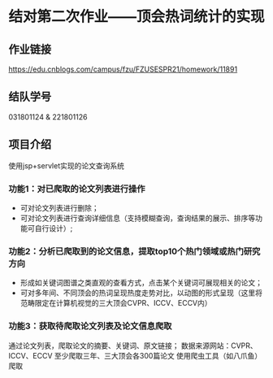 # 结对第二次作业——顶会热词统计的实现

## 作业链接

<https://edu.cnblogs.com/campus/fzu/FZUSESPR21/homework/11891>

## 结队学号

031801124 & 221801126

## 项目介绍

使用jsp+servlet实现的论文查询系统

### 功能1：对已爬取的论文列表进行操作

* 可对论文列表进行删除；
* 可对论文列表进行查询详细信息（支持模糊查询，查询结果的展示、排序等功能可自行设计）;

### 功能2：分析已爬取到的论文信息，提取top10个热门领域或热门研究方向

* 形成如关键词图谱之类直观的查看方式，点击某个关键词可展现相关的论文；
* 可对多年间、不同顶会的热词呈现热度走势对比，以动图的形式呈现（这里将范畴限定在计算机视觉的三大顶会CVPR、ICCV、ECCV内）

### 功能3：获取待爬取论文列表及论文信息爬取

通过论文列表，爬取论文的摘要、关键词、原文链接；
数据来源网站：CVPR、ICCV、ECCV
至少爬取三年、三大顶会各300篇论文
使用爬虫工具（如八爪鱼）爬取
